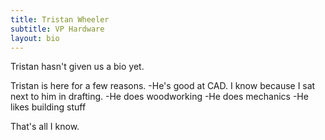```yaml
---
title: Tristan Wheeler
subtitle: VP Hardware
layout: bio
---
```

Tristan hasn't given us a bio yet.

Tristan is here for a few reasons. 
  -He's good at CAD. I know because I sat next to him in drafting. 
  -He does woodworking
  -He does mechanics
  -He likes building stuff

That's all I know.
